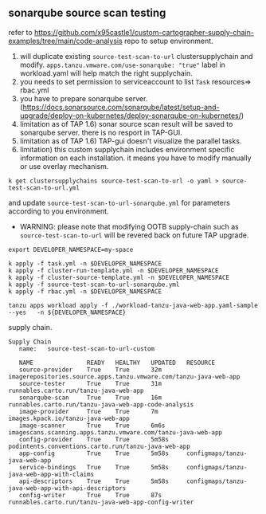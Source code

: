 
## sonarqube source scan testing


refer to https://github.com/x95castle1/custom-cartographer-supply-chain-examples/tree/main/code-analysis repo to setup environment.

1. will duplicate existing `source-test-scan-to-url` clustersupplychain and modify. `apps.tanzu.vmware.com/use-sonarqube: "true"` label in workload.yaml will help match the right supplychain.
2. you needs to set permission to serviceaccount to list `Task` resources=> rbac.yml
3. you have to prepare sonarqube server. (https://docs.sonarsource.com/sonarqube/latest/setup-and-upgrade/deploy-on-kubernetes/deploy-sonarqube-on-kubernetes/)
4. limitation as of TAP 1.6) sonar source scan result will be saved to sonarqube server. there is no resport in TAP-GUI.
5. limitation as of TAP 1.6) TAP-gui doesn't visualize the parallel tasks.
6. limitation) this custom supplychain includes environment specific information on each installation. it means you have to modify manually or use overlay mechanism.

```
k get clustersupplychains source-test-scan-to-url -o yaml > source-test-scan-to-url.yml
```
and update `source-test-scan-to-url-sonarqube.yml` for parameters according to you environment.
* WARNING: please note that modifying OOTB supply-chain such as `source-test-scan-to-url` will be revered back on future TAP upgrade.
```
export DEVELOPER_NAMESPACE=my-space

k apply -f task.yml -n $DEVELOPER_NAMESPACE
k apply -f cluster-run-template.yml -n $DEVELOPER_NAMESPACE
k apply -f cluster-source-template.yml -n $DEVELOPER_NAMESPACE
k apply -f source-test-scan-to-url-sonarqube.yml 
k apply -f rbac.yml -n $DEVELOPER_NAMESPACE
```

```
tanzu apps workload apply -f ./workload-tanzu-java-web-app.yaml-sample --yes   -n ${DEVELOPER_NAMESPACE}
```

supply chain.
```
Supply Chain
   name:   source-test-scan-to-url-custom

   NAME               READY   HEALTHY   UPDATED   RESOURCE
   source-provider    True    True      32m       imagerepositories.source.apps.tanzu.vmware.com/tanzu-java-web-app
   source-tester      True    True      31m       runnables.carto.run/tanzu-java-web-app
   sonarqube-scan     True    True      16m       runnables.carto.run/tanzu-java-web-app-code-analysis
   image-provider     True    True      7m        images.kpack.io/tanzu-java-web-app
   image-scanner      True    True      6m6s      imagescans.scanning.apps.tanzu.vmware.com/tanzu-java-web-app
   config-provider    True    True      5m58s     podintents.conventions.carto.run/tanzu-java-web-app
   app-config         True    True      5m58s     configmaps/tanzu-java-web-app
   service-bindings   True    True      5m58s     configmaps/tanzu-java-web-app-with-claims
   api-descriptors    True    True      5m58s     configmaps/tanzu-java-web-app-with-api-descriptors
   config-writer      True    True      87s       runnables.carto.run/tanzu-java-web-app-config-writer

```
